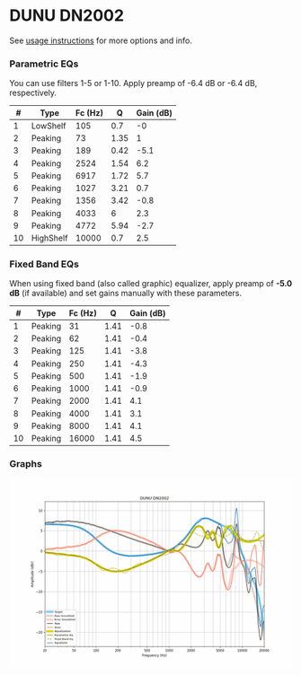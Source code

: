 # DUNU DN2002
See [usage instructions](https://github.com/jaakkopasanen/AutoEq#usage) for more options and info.

### Parametric EQs
You can use filters 1-5 or 1-10. Apply preamp of -6.4 dB or -6.4 dB, respectively.

|   # | Type      |   Fc (Hz) |    Q |   Gain (dB) |
|-----|-----------|-----------|------|-------------|
|   1 | LowShelf  |       105 | 0.7  |        -0   |
|   2 | Peaking   |        73 | 1.35 |         1   |
|   3 | Peaking   |       189 | 0.42 |        -5.1 |
|   4 | Peaking   |      2524 | 1.54 |         6.2 |
|   5 | Peaking   |      6917 | 1.72 |         5.7 |
|   6 | Peaking   |      1027 | 3.21 |         0.7 |
|   7 | Peaking   |      1356 | 3.42 |        -0.8 |
|   8 | Peaking   |      4033 | 6    |         2.3 |
|   9 | Peaking   |      4772 | 5.94 |        -2.7 |
|  10 | HighShelf |     10000 | 0.7  |         2.5 |

### Fixed Band EQs
When using fixed band (also called graphic) equalizer, apply preamp of **-5.0 dB** (if available) and set gains manually with these parameters.

|   # | Type    |   Fc (Hz) |    Q |   Gain (dB) |
|-----|---------|-----------|------|-------------|
|   1 | Peaking |        31 | 1.41 |        -0.8 |
|   2 | Peaking |        62 | 1.41 |        -0.4 |
|   3 | Peaking |       125 | 1.41 |        -3.8 |
|   4 | Peaking |       250 | 1.41 |        -4.3 |
|   5 | Peaking |       500 | 1.41 |        -1.9 |
|   6 | Peaking |      1000 | 1.41 |        -0.9 |
|   7 | Peaking |      2000 | 1.41 |         4.1 |
|   8 | Peaking |      4000 | 1.41 |         3.1 |
|   9 | Peaking |      8000 | 1.41 |         4.1 |
|  10 | Peaking |     16000 | 1.41 |         4.5 |

### Graphs
![](./DUNU%20DN2002.png)
